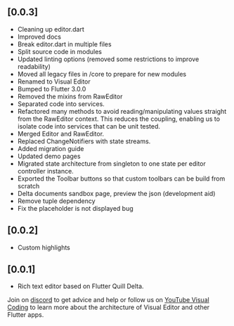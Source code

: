 ## [0.0.3]
* Cleaning up editor.dart
* Improved docs
* Break editor.dart in multiple files
* Split source code in modules
* Updated linting options (removed some restrictions to improve readability)
* Moved all legacy files in /core to prepare for new modules
* Renamed to Visual Editor
* Bumped to Flutter 3.0.0
* Removed the mixins from RawEditor
* Separated code into services.
* Refactored many methods to avoid reading/manipulating values straight from the RawEditor context.
  This reduces the coupling, enabling us to isolate code into services that can be unit tested.
* Merged Editor and RawEditor.
* Replaced ChangeNotifiers with state streams.
* Added migration guide
* Updated demo pages
* Migrated state architecture from singleton to one state per editor controller instance.
* Exported the Toolbar buttons so that custom toolbars can be build from scratch
* Delta documents sandbox page, preview the json (development aid)
* Remove tuple dependency
* Fix the placeholder is not displayed bug

## [0.0.2]
* Custom highlights

## [0.0.1]
* Rich text editor based on Flutter Quill Delta.

Join on [discord](https://discord.gg/XpGygmXde4) to get advice and help or follow us on [YouTube Visual Coding](https://www.youtube.com/channel/UC2-5lfNbbErIds0Iuai8yfA) to learn more about the architecture of Visual Editor and other Flutter apps.